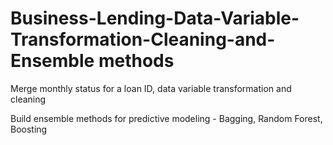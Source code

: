 # Business-Lending-Data-Variable-Transformation-Cleaning-and-Ensemble methods


Merge monthly status for a loan ID, data variable transformation and cleaning

Build ensemble methods for predictive modeling - Bagging, Random Forest, Boosting
